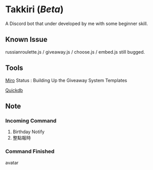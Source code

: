 # Takkiri (*Beta*)
A Discord bot that under developed by me with some beginner skill.

## Known Issue 
russianroulette.js / giveaway.js / choose.js / embed.js still bugged.

## Tools
[Miro](https://miro.com/app/board/uXjVNnGkpj4=/)
Status : Building Up the Giveaway System Templates

[Quickdb](https://plexidev.gitbook.io/quickdb)

## Note


### Incoming Command
1. Birthday Notify
2. 整點報時

### Command Finished

avatar